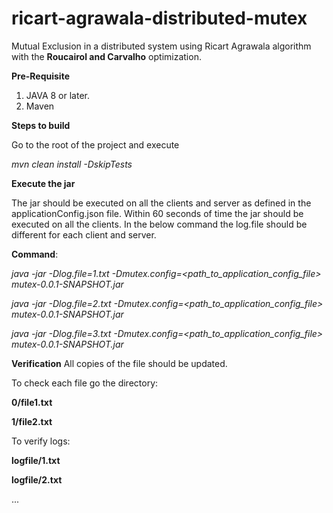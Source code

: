 # ricart-agrawala-distributed-mutex
Mutual Exclusion in a distributed system using Ricart Agrawala algorithm with the **Roucairol and Carvalho** optimization.

**Pre-Requisite**
1. JAVA 8 or later.
2. Maven

**Steps to build**

Go to the root of the project and execute

_mvn clean install -DskipTests_

**Execute the jar**

The jar should be executed on all the clients and server as defined in the applicationConfig.json file. Within 60 seconds of time the jar should be executed on all the clients.
In the below command the log.file should be different for each client and server.

**Command**:

_java -jar -Dlog.file=1.txt -Dmutex.config=<path_to_application_config_file> mutex-0.0.1-SNAPSHOT.jar_

_java -jar -Dlog.file=2.txt -Dmutex.config=<path_to_application_config_file> mutex-0.0.1-SNAPSHOT.jar_

_java -jar -Dlog.file=3.txt -Dmutex.config=<path_to_application_config_file> mutex-0.0.1-SNAPSHOT.jar_

**Verification**
All copies of the file should be updated. 

To check each file go the directory:


**0/file1.txt**

**1/file2.txt**


To verify logs:

**logfile/1.txt**

**logfile/2.txt**

...



